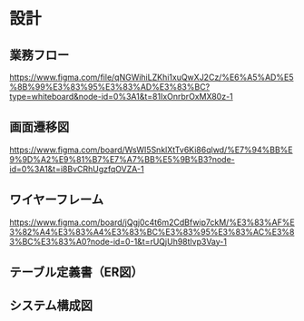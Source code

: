 #  設計

## 業務フロー
https://www.figma.com/file/qNGWihiLZKhi1xuQwXJ2Cz/%E6%A5%AD%E5%8B%99%E3%83%95%E3%83%AD%E3%83%BC?type=whiteboard&node-id=0%3A1&t=81IxOnrbrOxMX80z-1

## 画面遷移図
https://www.figma.com/board/WsWI5SnklXtTv6Ki86qlwd/%E7%94%BB%E9%9D%A2%E9%81%B7%E7%A7%BB%E5%9B%B3?node-id=0%3A1&t=i8BvCRhUgzfqOVZA-1

## ワイヤーフレーム
https://www.figma.com/board/jQgj0c4t6m2CdBfwip7ckM/%E3%83%AF%E3%82%A4%E3%83%A4%E3%83%BC%E3%83%95%E3%83%AC%E3%83%BC%E3%83%A0?node-id=0-1&t=rUQjUh98tlvp3Vay-1

## テーブル定義書（ER図）

## システム構成図